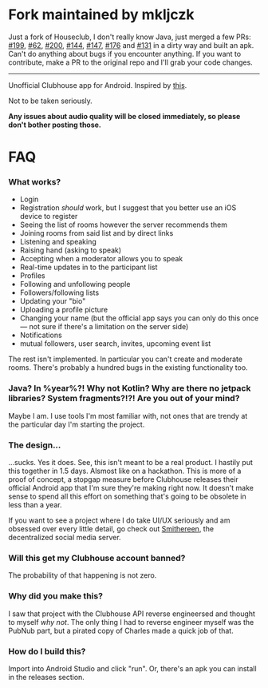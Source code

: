 # Fork maintained by mkljczk

Just a fork of Houseclub, I don't really know Java, just merged a few PRs: [#199](https://github.com/grishka/Houseclub/pull/199), [#62](https://github.com/grishka/Houseclub/pull/62), [#200](https://github.com/grishka/Houseclub/pull/200), [#144](https://github.com/grishka/Houseclub/pull/144), [#147](https://github.com/grishka/Houseclub/pull/147), [#176](https://github.com/grishka/Houseclub/pull/176) and [#131](https://github.com/grishka/Houseclub/pull/131) in a dirty way and built an apk. Can't do anything about bugs if you encounter anything. If you want to contribute, make a PR to the original repo and I'll grab your code changes.

---

Unofficial Clubhouse app for Android. Inspired by [this](https://github.com/stypr/clubhouse-py).

Not to be taken seriously.

**Any issues about audio quality will be closed immediately, so please don't bother posting those.**

# FAQ
### What works?
* Login
* Registration *should* work, but I suggest that you better use an iOS device to register
* Seeing the list of rooms however the server recommends them
* Joining rooms from said list and by direct links
* Listening and speaking
* Raising hand (asking to speak)
* Accepting when a moderator allows you to speak
* Real-time updates in to the participant list
* Profiles
* Following and unfollowing people
* Followers/following lists
* Updating your "bio"
* Uploading a profile picture
* Changing your name (but the official app says you can only do this once — not sure if there's a limitation on the server side)
* Notifications
* mutual followers, user search, invites, upcoming event list

The rest isn't implemented. In particular you can't create and moderate rooms. There's probably a hundred bugs in the existing functionality too.

### Java? In %year%?! Why not Kotlin? Why are there no jetpack libraries? System fragments?!?! Are you out of your mind?
Maybe I am. I use tools I'm most familiar with, not ones that are trendy at the particular day I'm starting the project.

### The design...
...sucks. Yes it does. See, this isn't meant to be a real product. I hastily put this together in 1.5 days. Alsmost like on a hackathon. This is more of a proof of concept, a stopgap measure before Clubhouse releases their official Android app that I'm sure they're making right now. It doesn't make sense to spend all this effort on something that's going to be obsolete in less than a year.

If you want to see a project where I do take UI/UX seriously and am obsessed over every little detail, go check out [Smithereen](https://github.com/grishka/Smithereen), the decentralized social media server.

### Will this get my Clubhouse account banned?
The probability of that happening is not zero.

### Why did you make this?
I saw that project with the Clubhouse API reverse engineersed and thought to myself *why not*. The only thing I had to reverse engineer myself was the PubNub part, but a pirated copy of Charles made a quick job of that.

### How do I build this?
Import into Android Studio and click "run". Or, there's an apk you can install in the releases section.

